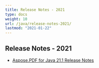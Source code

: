 ```yaml
---
title: Release Notes - 2021
type: docs
weight: 10
url: /java/release-notes-2021/
lastmod: "2021-01-22"
---
```


## **Release Notes - 2021**


- [Aspose.PDF for Java 21.1 Release Notes](/pdf/java/aspose-pdf-for-java-21-1-release-notes/)

